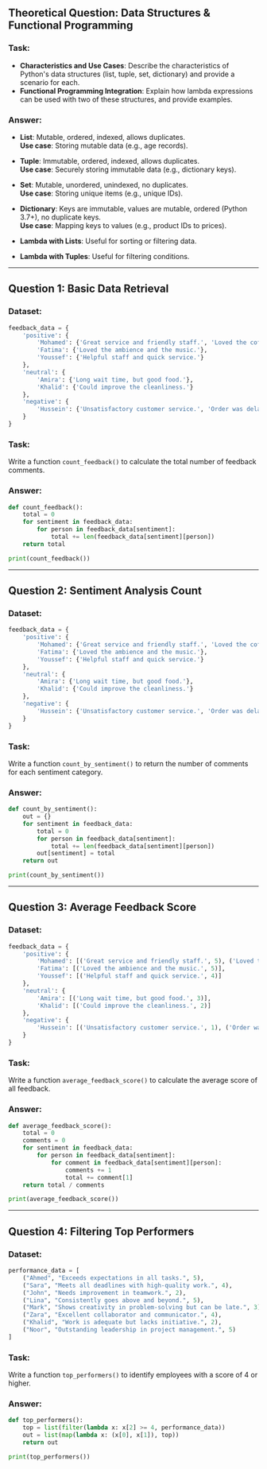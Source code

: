 
## **Theoretical Question: Data Structures & Functional Programming**

### Task:

- **Characteristics and Use Cases**: Describe the characteristics of Python's data structures (list, tuple, set, dictionary) and provide a scenario for each.
- **Functional Programming Integration**: Explain how lambda expressions can be used with two of these structures, and provide examples.

### Answer:

- **List**: Mutable, ordered, indexed, allows duplicates.  
  **Use case**: Storing mutable data (e.g., age records).
  
- **Tuple**: Immutable, ordered, indexed, allows duplicates.  
  **Use case**: Securely storing immutable data (e.g., dictionary keys).
  
- **Set**: Mutable, unordered, unindexed, no duplicates.  
  **Use case**: Storing unique items (e.g., unique IDs).
  
- **Dictionary**: Keys are immutable, values are mutable, ordered (Python 3.7+), no duplicate keys.  
  **Use case**: Mapping keys to values (e.g., product IDs to prices).

- **Lambda with Lists**: Useful for sorting or filtering data.
- **Lambda with Tuples**: Useful for filtering conditions.

---

## **Question 1: Basic Data Retrieval**

### Dataset:

```python
feedback_data = {
    'positive': {
        'Mohamed': {'Great service and friendly staff.', 'Loved the coffee!'},
        'Fatima': {'Loved the ambience and the music.'},
        'Youssef': {'Helpful staff and quick service.'}
    },
    'neutral': {
        'Amira': {'Long wait time, but good food.'},
        'Khalid': {'Could improve the cleanliness.'}
    },
    'negative': {
        'Hussein': {'Unsatisfactory customer service.', 'Order was delayed.'}
    }
}
```

### Task:

Write a function `count_feedback()` to calculate the total number of feedback comments.

### Answer:

```python
def count_feedback():
    total = 0
    for sentiment in feedback_data:
        for person in feedback_data[sentiment]:
            total += len(feedback_data[sentiment][person])
    return total

print(count_feedback())
```

---

## **Question 2: Sentiment Analysis Count**

### Dataset:

```python
feedback_data = {
    'positive': {
        'Mohamed': {'Great service and friendly staff.', 'Loved the coffee!'},
        'Fatima': {'Loved the ambience and the music.'},
        'Youssef': {'Helpful staff and quick service.'}
    },
    'neutral': {
        'Amira': {'Long wait time, but good food.'},
        'Khalid': {'Could improve the cleanliness.'}
    },
    'negative': {
        'Hussein': {'Unsatisfactory customer service.', 'Order was delayed.'}
    }
}
```

### Task:

Write a function `count_by_sentiment()` to return the number of comments for each sentiment category.

### Answer:

```python
def count_by_sentiment():
    out = {}
    for sentiment in feedback_data:
        total = 0
        for person in feedback_data[sentiment]:
            total += len(feedback_data[sentiment][person])
        out[sentiment] = total
    return out

print(count_by_sentiment())
```

---

## **Question 3: Average Feedback Score**

### Dataset:

```python
feedback_data = {
    'positive': {
        'Mohamed': [('Great service and friendly staff.', 5), ('Loved the coffee!', 4)],
        'Fatima': [('Loved the ambience and the music.', 5)],
        'Youssef': [('Helpful staff and quick service.', 4)]
    },
    'neutral': {
        'Amira': [('Long wait time, but good food.', 3)],
        'Khalid': [('Could improve the cleanliness.', 2)]
    },
    'negative': {
        'Hussein': [('Unsatisfactory customer service.', 1), ('Order was delayed.', 1)]
    }
}
```

### Task:

Write a function `average_feedback_score()` to calculate the average score of all feedback.

### Answer:

```python
def average_feedback_score():
    total = 0
    comments = 0
    for sentiment in feedback_data:
        for person in feedback_data[sentiment]:
            for comment in feedback_data[sentiment][person]:
                comments += 1
                total += comment[1]
    return total / comments

print(average_feedback_score())
```

---

## **Question 4: Filtering Top Performers**

### Dataset:

```python
performance_data = [
    ("Ahmed", "Exceeds expectations in all tasks.", 5),
    ("Sara", "Meets all deadlines with high-quality work.", 4),
    ("John", "Needs improvement in teamwork.", 2),
    ("Lina", "Consistently goes above and beyond.", 5),
    ("Mark", "Shows creativity in problem-solving but can be late.", 3),
    ("Zara", "Excellent collaborator and communicator.", 4),
    ("Khalid", "Work is adequate but lacks initiative.", 2),
    ("Noor", "Outstanding leadership in project management.", 5)
]
```

### Task:

Write a function `top_performers()` to identify employees with a score of 4 or higher.

### Answer:

```python
def top_performers():
    top = list(filter(lambda x: x[2] >= 4, performance_data))
    out = list(map(lambda x: (x[0], x[1]), top))
    return out

print(top_performers())
```
